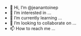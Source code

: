 - 👋 Hi, I’m @jeanantoinep
- 👀 I’m interested in ...
- 🌱 I’m currently learning ...
- 💞️ I’m looking to collaborate on ...
- 📫 How to reach me ...

<!---
jeanantoinep/jeanantoinep is a ✨ special ✨ repository because its `README.md` (this file) appears on your GitHub profile.
You can click the Preview link to take a look at your changes.
--->
